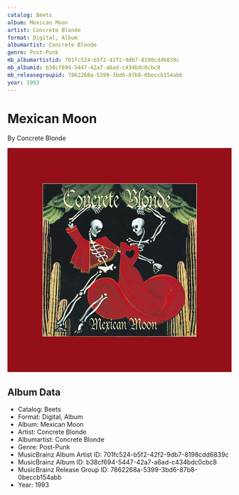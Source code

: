 ```yaml
---
catalog: Beets
album: Mexican Moon
artist: Concrete Blonde
format: Digital, Album
albumartist: Concrete Blonde
genre: Post-Punk
mb_albumartistid: 701fc524-b5f2-42f2-9db7-8198cdd6839c
mb_albumid: b38cf694-5447-42a7-a6ad-c434bdc0cbc8
mb_releasegroupid: 7862268a-5399-3bd6-87b8-0beccb154abb
year: 1993
---
```


# Mexican Moon

By Concrete Blonde

![](../../assets/beetscovers/Concrete_Blonde-Mexican_Moon.jpg)

## Album Data

- Catalog: Beets
- Format: Digital, Album
- Album: Mexican Moon
- Artist: Concrete Blonde
- Albumartist: Concrete Blonde
- Genre: Post-Punk
- MusicBrainz Album Artist ID: 701fc524-b5f2-42f2-9db7-8198cdd6839c
- MusicBrainz Album ID: b38cf694-5447-42a7-a6ad-c434bdc0cbc8
- MusicBrainz Release Group ID: 7862268a-5399-3bd6-87b8-0beccb154abb
- Year: 1993

